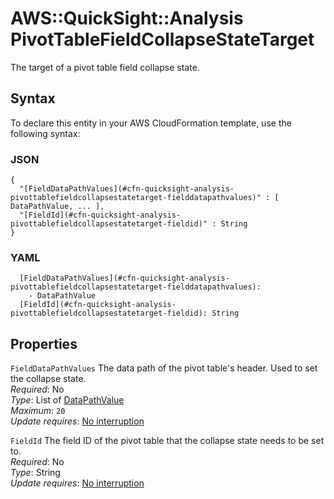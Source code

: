 # AWS::QuickSight::Analysis PivotTableFieldCollapseStateTarget<a name="aws-properties-quicksight-analysis-pivottablefieldcollapsestatetarget"></a>

The target of a pivot table field collapse state\.

## Syntax<a name="aws-properties-quicksight-analysis-pivottablefieldcollapsestatetarget-syntax"></a>

To declare this entity in your AWS CloudFormation template, use the following syntax:

### JSON<a name="aws-properties-quicksight-analysis-pivottablefieldcollapsestatetarget-syntax.json"></a>

```
{
  "[FieldDataPathValues](#cfn-quicksight-analysis-pivottablefieldcollapsestatetarget-fielddatapathvalues)" : [ DataPathValue, ... ],
  "[FieldId](#cfn-quicksight-analysis-pivottablefieldcollapsestatetarget-fieldid)" : String
}
```

### YAML<a name="aws-properties-quicksight-analysis-pivottablefieldcollapsestatetarget-syntax.yaml"></a>

```
  [FieldDataPathValues](#cfn-quicksight-analysis-pivottablefieldcollapsestatetarget-fielddatapathvalues): 
    - DataPathValue
  [FieldId](#cfn-quicksight-analysis-pivottablefieldcollapsestatetarget-fieldid): String
```

## Properties<a name="aws-properties-quicksight-analysis-pivottablefieldcollapsestatetarget-properties"></a>

`FieldDataPathValues`  <a name="cfn-quicksight-analysis-pivottablefieldcollapsestatetarget-fielddatapathvalues"></a>
The data path of the pivot table's header\. Used to set the collapse state\.  
*Required*: No  
*Type*: List of [DataPathValue](aws-properties-quicksight-analysis-datapathvalue.md)  
*Maximum*: `20`  
*Update requires*: [No interruption](https://docs.aws.amazon.com/AWSCloudFormation/latest/UserGuide/using-cfn-updating-stacks-update-behaviors.html#update-no-interrupt)

`FieldId`  <a name="cfn-quicksight-analysis-pivottablefieldcollapsestatetarget-fieldid"></a>
The field ID of the pivot table that the collapse state needs to be set to\.  
*Required*: No  
*Type*: String  
*Update requires*: [No interruption](https://docs.aws.amazon.com/AWSCloudFormation/latest/UserGuide/using-cfn-updating-stacks-update-behaviors.html#update-no-interrupt)